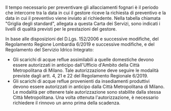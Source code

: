 Il tempo necessario per preventivare gli allacciamenti fognari è il periodo che intercorre tra la data in cui il gestore riceve la richiesta di preventivo e la data in cui il preventivo viene inviato al richiedente. Nella tabella chiamata "Griglia degli standard", allegata a questa Carta dei Servizi, sono indicati i livelli di qualità previsti per le prestazioni del gestore.

In base alle disposizioni del D.Lgs. 152/2006 e successive modifiche, del Regolamento Regione Lombardia 6/2019 e successive modifiche, e del Regolamento del Servizio Idrico Integrato:
- Gli scarichi di acque reflue assimilabili a quelle domestiche devono essere autorizzati in anticipo dall'Ufficio d'Ambito della Città Metropolitana di Milano. Tale autorizzazione deve seguire le modalità previste dagli artt. 4, 21 e 22 del Regolamento Regionale 6/2019.
- Gli scarichi di acque reflue provenienti da insediamenti produttivi devono essere autorizzati in anticipo dalla Città Metropolitana di Milano. Le modalità per ottenere tale autorizzazione sono stabilite dalla stessa Città Metropolitana. Una volta ottenuta l'autorizzazione, è necessario richiedere il rinnovo un anno prima della scadenza.